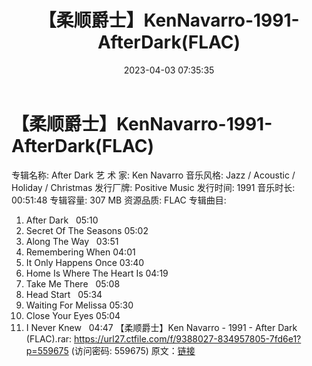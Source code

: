 ﻿---
title: 【柔顺爵士】KenNavarro-1991-AfterDark(FLAC)
date: 2023-04-03 07:35:35
categories: 古典音乐、新世纪、纯音雅乐
tags: 纯音雅乐
---
# 【柔顺爵士】KenNavarro-1991-AfterDark(FLAC)

专辑名称: After Dark
艺 术 家: Ken Navarro
音乐风格: Jazz / Acoustic / Holiday / Christmas
发行厂牌: Positive Music
发行时间: 1991
音乐时长: 00:51:48
专辑容量: 307 MB
资源品质: FLAC
专辑曲目:
01. After Dark   05:10
02. Secret Of The Seasons
05:02
03. Along The Way   03:51
04. Remembering When
04:01
05. It Only Happens Once
03:40
06. Home Is Where The Heart Is
04:19
07. Take Me There   05:08
08. Head Start   05:34
09. Waiting For Melissa
05:30
10. Close Your Eyes
05:04
11. I Never Knew   04:47
【柔顺爵士】Ken Navarro - 1991 - After Dark (FLAC).rar: https://url27.ctfile.com/f/9388027-834957805-7fd6e1?p=559675
(访问密码: 559675)
原文：[链接](https://blog.sina.com.cn/s/blog_1647c7e760103119j.html)